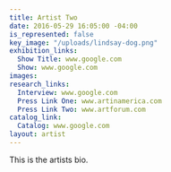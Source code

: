 ```yaml
---
title: Artist Two
date: 2016-05-29 16:05:00 -04:00
is_represented: false
key_image: "/uploads/lindsay-dog.png"
exhibition_links:
  Show Title: www.google.com
  Show: www.google.com
images: 
research_links:
  Interview: www.google.com
  Press Link One: www.artinamerica.com
  Press Link Two: www.artforum.com
catalog_link:
  Catalog: www.google.com
layout: artist
---
```


This is the artists bio.
